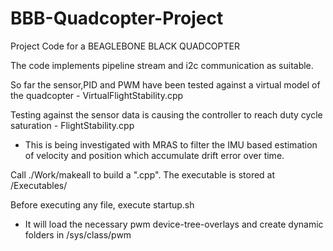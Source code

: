 # BBB-Quadcopter-Project
Project Code for a BEAGLEBONE BLACK QUADCOPTER

The code implements pipeline stream and i2c communication as suitable. 

So far the sensor,PID and PWM have been tested against a virtual model of the quadcopter - VirtualFlightStability.cpp

Testing against the sensor data is causing the controller to reach duty cycle saturation - FlightStability.cpp
- This is being investigated with MRAS to filter the IMU based estimation of velocity and position which accumulate drift error over time.

Call ./Work/makeall to build a ".cpp". The executable is stored at /Executables/

Before executing any file, execute startup.sh
- It will load the necessary pwm device-tree-overlays and create dynamic folders in /sys/class/pwm
